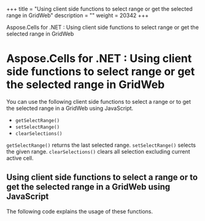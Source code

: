 +++
title = "Using client side functions to select range or get the selected range in GridWeb" 
description = "" 
weight = 20342 
+++

Aspose.Cells for .NET : Using client side functions to select range or get the selected range in GridWeb  

# Aspose.Cells for .NET : Using client side functions to select range or get the selected range in GridWeb


You can use the following client side functions to select a range or to get the selected range in a GridWeb using JavaScript.

*   `getSelectRange()`
*   `setSelectRange()`
*   `clearSelections()`

`getSelectRange()` returns the last selected range. `setSelectRange()` selects the given range. `clearSelections()` clears all selection excluding current active cell.

## Using client side functions to select a range or to get the selected range in a GridWeb using JavaScript

The following code explains the usage of these functions.

